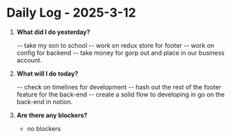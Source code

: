 # Daily Log - 2025-3-12

1. **What did I do yesterday?**

   -- take my son to school
   -- work on redux store for footer 
   -- work on config for backend
   -- take money for gorp out and place in our business account.

2. **What will I do today?**
   
   -- check on timelines for development
   -- hash out the rest of the footer feature for the back-end
   -- create a solid flow to developing in go on the back-end in notion. 

3. **Are there any blockers?**

   - no blockers

<!-- 

git add .; git commit -m "stand-up"; git push; 

-->